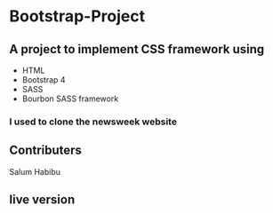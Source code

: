 # Bootstrap-Project
## A project to implement CSS framework using 
* HTML
* Bootstrap 4
* SASS
* Bourbon SASS framework
### I used to clone the newsweek website

## Contributers
Salum Habibu

## live version

